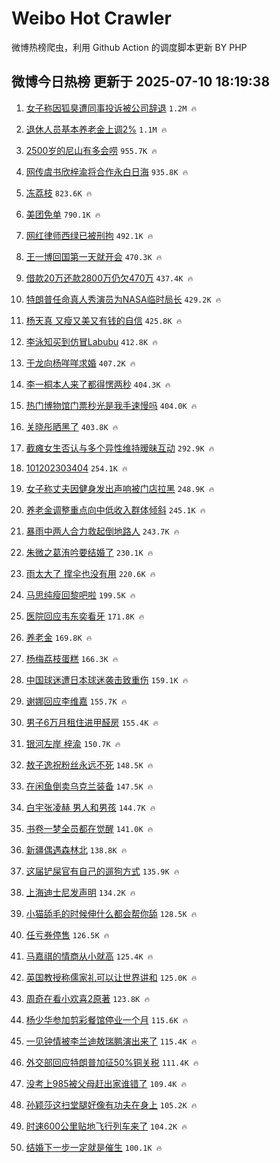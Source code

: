 # Weibo Hot Crawler 



微博热榜爬虫，利用 Github Action 的调度脚本更新 BY PHP 


## 微博今日热榜 更新于 2025-07-10 18:19:38 
1. [女子称因狐臭遭同事投诉被公司辞退](https://s.weibo.com/weibo?q=%23%E5%A5%B3%E5%AD%90%E7%A7%B0%E5%9B%A0%E7%8B%90%E8%87%AD%E9%81%AD%E5%90%8C%E4%BA%8B%E6%8A%95%E8%AF%89%E8%A2%AB%E5%85%AC%E5%8F%B8%E8%BE%9E%E9%80%80%23&t=31&band_rank=1&Refer=top) `1.2M 🔥` 

1. [退休人员基本养老金上调2%](https://s.weibo.com/weibo?q=%23%E9%80%80%E4%BC%91%E4%BA%BA%E5%91%98%E5%9F%BA%E6%9C%AC%E5%85%BB%E8%80%81%E9%87%91%E4%B8%8A%E8%B0%832%25%23&t=31&band_rank=2&Refer=top) `1.1M 🔥` 

1. [2500岁的尼山有多会唠](https://s.weibo.com/weibo?q=%232500%E5%B2%81%E7%9A%84%E5%B0%BC%E5%B1%B1%E6%9C%89%E5%A4%9A%E4%BC%9A%E5%94%A0%23&t=31&band_rank=3&Refer=top) `955.7K 🔥` 

1. [网传虞书欣梓渝将合作永白日海](https://s.weibo.com/weibo?q=%23%E7%BD%91%E4%BC%A0%E8%99%9E%E4%B9%A6%E6%AC%A3%E6%A2%93%E6%B8%9D%E5%B0%86%E5%90%88%E4%BD%9C%E6%B0%B8%E7%99%BD%E6%97%A5%E6%B5%B7%23&t=31&band_rank=4&Refer=top) `935.8K 🔥` 

1. [冻荔枝](https://s.weibo.com/weibo?q=%E5%86%BB%E8%8D%94%E6%9E%9D&t=31&band_rank=5&Refer=top) `823.6K 🔥` 

1. [美团免单](https://s.weibo.com/weibo?q=%E7%BE%8E%E5%9B%A2%E5%85%8D%E5%8D%95&t=31&band_rank=6&Refer=top) `790.1K 🔥` 

1. [网红律师西绿已被刑拘](https://s.weibo.com/weibo?q=%23%E7%BD%91%E7%BA%A2%E5%BE%8B%E5%B8%88%E8%A5%BF%E7%BB%BF%E5%B7%B2%E8%A2%AB%E5%88%91%E6%8B%98%23&t=31&band_rank=7&Refer=top) `492.1K 🔥` 

1. [王一博回国第一天就开会](https://s.weibo.com/weibo?q=%23%E7%8E%8B%E4%B8%80%E5%8D%9A%E5%9B%9E%E5%9B%BD%E7%AC%AC%E4%B8%80%E5%A4%A9%E5%B0%B1%E5%BC%80%E4%BC%9A%23&t=31&band_rank=8&Refer=top) `470.3K 🔥` 

1. [借款20万还款2800万仍欠470万](https://s.weibo.com/weibo?q=%23%E5%80%9F%E6%AC%BE20%E4%B8%87%E8%BF%98%E6%AC%BE2800%E4%B8%87%E4%BB%8D%E6%AC%A0470%E4%B8%87%23&t=31&band_rank=9&Refer=top) `437.4K 🔥` 

1. [特朗普任命真人秀演员为NASA临时局长](https://s.weibo.com/weibo?q=%23%E7%89%B9%E6%9C%97%E6%99%AE%E4%BB%BB%E5%91%BD%E7%9C%9F%E4%BA%BA%E7%A7%80%E6%BC%94%E5%91%98%E4%B8%BANASA%E4%B8%B4%E6%97%B6%E5%B1%80%E9%95%BF%23&t=31&band_rank=10&Refer=top) `429.2K 🔥` 

1. [杨天真 又瘦又美又有钱的自信](https://s.weibo.com/weibo?q=%E6%9D%A8%E5%A4%A9%E7%9C%9F%20%E5%8F%88%E7%98%A6%E5%8F%88%E7%BE%8E%E5%8F%88%E6%9C%89%E9%92%B1%E7%9A%84%E8%87%AA%E4%BF%A1&t=31&band_rank=11&Refer=top) `425.8K 🔥` 

1. [李泳知买到仿冒Labubu](https://s.weibo.com/weibo?q=%23%E6%9D%8E%E6%B3%B3%E7%9F%A5%E4%B9%B0%E5%88%B0%E4%BB%BF%E5%86%92Labubu%23&t=31&band_rank=12&Refer=top) `412.8K 🔥` 

1. [于龙向杨咩咩求婚](https://s.weibo.com/weibo?q=%E4%BA%8E%E9%BE%99%E5%90%91%E6%9D%A8%E5%92%A9%E5%92%A9%E6%B1%82%E5%A9%9A&t=31&band_rank=13&Refer=top) `407.2K 🔥` 

1. [李一桐本人来了都得愣两秒](https://s.weibo.com/weibo?q=%E6%9D%8E%E4%B8%80%E6%A1%90%E6%9C%AC%E4%BA%BA%E6%9D%A5%E4%BA%86%E9%83%BD%E5%BE%97%E6%84%A3%E4%B8%A4%E7%A7%92&t=31&band_rank=14&Refer=top) `404.3K 🔥` 

1. [热门博物馆门票秒光是我手速慢吗](https://s.weibo.com/weibo?q=%23%E7%83%AD%E9%97%A8%E5%8D%9A%E7%89%A9%E9%A6%86%E9%97%A8%E7%A5%A8%E7%A7%92%E5%85%89%E6%98%AF%E6%88%91%E6%89%8B%E9%80%9F%E6%85%A2%E5%90%97%23&t=31&band_rank=15&Refer=top) `404.0K 🔥` 

1. [关晓彤晒黑了](https://s.weibo.com/weibo?q=%E5%85%B3%E6%99%93%E5%BD%A4%E6%99%92%E9%BB%91%E4%BA%86&t=31&band_rank=16&Refer=top) `403.8K 🔥` 

1. [截瘫女生否认与多个异性维持暧昧互动](https://s.weibo.com/weibo?q=%23%E6%88%AA%E7%98%AB%E5%A5%B3%E7%94%9F%E5%90%A6%E8%AE%A4%E4%B8%8E%E5%A4%9A%E4%B8%AA%E5%BC%82%E6%80%A7%E7%BB%B4%E6%8C%81%E6%9A%A7%E6%98%A7%E4%BA%92%E5%8A%A8%23&t=31&band_rank=17&Refer=top) `292.9K 🔥` 

1. [101202303404](https://s.weibo.com/weibo?q=101202303404&t=31&band_rank=18&Refer=top) `254.1K 🔥` 

1. [女子称丈夫因健身发出声响被门店拉黑](https://s.weibo.com/weibo?q=%23%E5%A5%B3%E5%AD%90%E7%A7%B0%E4%B8%88%E5%A4%AB%E5%9B%A0%E5%81%A5%E8%BA%AB%E5%8F%91%E5%87%BA%E5%A3%B0%E5%93%8D%E8%A2%AB%E9%97%A8%E5%BA%97%E6%8B%89%E9%BB%91%23&t=31&band_rank=19&Refer=top) `248.9K 🔥` 

1. [养老金调整重点向中低收入群体倾斜](https://s.weibo.com/weibo?q=%23%E5%85%BB%E8%80%81%E9%87%91%E8%B0%83%E6%95%B4%E9%87%8D%E7%82%B9%E5%90%91%E4%B8%AD%E4%BD%8E%E6%94%B6%E5%85%A5%E7%BE%A4%E4%BD%93%E5%80%BE%E6%96%9C%23&t=31&band_rank=20&Refer=top) `245.1K 🔥` 

1. [暴雨中两人合力救起倒地路人](https://s.weibo.com/weibo?q=%23%E6%9A%B4%E9%9B%A8%E4%B8%AD%E4%B8%A4%E4%BA%BA%E5%90%88%E5%8A%9B%E6%95%91%E8%B5%B7%E5%80%92%E5%9C%B0%E8%B7%AF%E4%BA%BA%23&t=31&band_rank=21&Refer=top) `243.7K 🔥` 

1. [朱微之葛洧吟要结婚了](https://s.weibo.com/weibo?q=%23%E6%9C%B1%E5%BE%AE%E4%B9%8B%E8%91%9B%E6%B4%A7%E5%90%9F%E8%A6%81%E7%BB%93%E5%A9%9A%E4%BA%86%23&t=31&band_rank=22&Refer=top) `230.1K 🔥` 

1. [雨太大了 撑伞也没有用](https://s.weibo.com/weibo?q=%E9%9B%A8%E5%A4%AA%E5%A4%A7%E4%BA%86%20%E6%92%91%E4%BC%9E%E4%B9%9F%E6%B2%A1%E6%9C%89%E7%94%A8&t=31&band_rank=23&Refer=top) `220.6K 🔥` 

1. [马思纯瘦回黎吧啦](https://s.weibo.com/weibo?q=%E9%A9%AC%E6%80%9D%E7%BA%AF%E7%98%A6%E5%9B%9E%E9%BB%8E%E5%90%A7%E5%95%A6&t=31&band_rank=24&Refer=top) `199.5K 🔥` 

1. [医院回应韦东奕看牙](https://s.weibo.com/weibo?q=%23%E5%8C%BB%E9%99%A2%E5%9B%9E%E5%BA%94%E9%9F%A6%E4%B8%9C%E5%A5%95%E7%9C%8B%E7%89%99%23&t=31&band_rank=25&Refer=top) `171.8K 🔥` 

1. [养老金](https://s.weibo.com/weibo?q=%E5%85%BB%E8%80%81%E9%87%91&t=31&band_rank=26&Refer=top) `169.8K 🔥` 

1. [杨梅荔枝蛋糕](https://s.weibo.com/weibo?q=%E6%9D%A8%E6%A2%85%E8%8D%94%E6%9E%9D%E8%9B%8B%E7%B3%95&t=31&band_rank=27&Refer=top) `166.3K 🔥` 

1. [中国球迷遭日本球迷袭击致重伤](https://s.weibo.com/weibo?q=%23%E4%B8%AD%E5%9B%BD%E7%90%83%E8%BF%B7%E9%81%AD%E6%97%A5%E6%9C%AC%E7%90%83%E8%BF%B7%E8%A2%AD%E5%87%BB%E8%87%B4%E9%87%8D%E4%BC%A4%23&t=31&band_rank=28&Refer=top) `159.1K 🔥` 

1. [谢娜回应李维嘉](https://s.weibo.com/weibo?q=%23%E8%B0%A2%E5%A8%9C%E5%9B%9E%E5%BA%94%E6%9D%8E%E7%BB%B4%E5%98%89%23&t=31&band_rank=29&Refer=top) `155.7K 🔥` 

1. [男子6万月租住进甲醛房](https://s.weibo.com/weibo?q=%23%E7%94%B7%E5%AD%906%E4%B8%87%E6%9C%88%E7%A7%9F%E4%BD%8F%E8%BF%9B%E7%94%B2%E9%86%9B%E6%88%BF%23&t=31&band_rank=30&Refer=top) `155.4K 🔥` 

1. [银河左岸 梓渝](https://s.weibo.com/weibo?q=%E9%93%B6%E6%B2%B3%E5%B7%A6%E5%B2%B8%20%E6%A2%93%E6%B8%9D&t=31&band_rank=31&Refer=top) `150.7K 🔥` 

1. [敖子逸祝粉丝永远不死](https://s.weibo.com/weibo?q=%E6%95%96%E5%AD%90%E9%80%B8%E7%A5%9D%E7%B2%89%E4%B8%9D%E6%B0%B8%E8%BF%9C%E4%B8%8D%E6%AD%BB&t=31&band_rank=32&Refer=top) `148.5K 🔥` 

1. [在闲鱼倒卖乌克兰装备](https://s.weibo.com/weibo?q=%E5%9C%A8%E9%97%B2%E9%B1%BC%E5%80%92%E5%8D%96%E4%B9%8C%E5%85%8B%E5%85%B0%E8%A3%85%E5%A4%87&t=31&band_rank=33&Refer=top) `147.5K 🔥` 

1. [白宇张凌赫 男人和男孩](https://s.weibo.com/weibo?q=%E7%99%BD%E5%AE%87%E5%BC%A0%E5%87%8C%E8%B5%AB%20%E7%94%B7%E4%BA%BA%E5%92%8C%E7%94%B7%E5%AD%A9&t=31&band_rank=34&Refer=top) `144.7K 🔥` 

1. [书卷一梦全员都在觉醒](https://s.weibo.com/weibo?q=%E4%B9%A6%E5%8D%B7%E4%B8%80%E6%A2%A6%E5%85%A8%E5%91%98%E9%83%BD%E5%9C%A8%E8%A7%89%E9%86%92&t=31&band_rank=35&Refer=top) `141.0K 🔥` 

1. [新疆偶遇森林北](https://s.weibo.com/weibo?q=%E6%96%B0%E7%96%86%E5%81%B6%E9%81%87%E6%A3%AE%E6%9E%97%E5%8C%97&t=31&band_rank=36&Refer=top) `138.8K 🔥` 

1. [这届铲屎官有自己的遛狗方式](https://s.weibo.com/weibo?q=%E8%BF%99%E5%B1%8A%E9%93%B2%E5%B1%8E%E5%AE%98%E6%9C%89%E8%87%AA%E5%B7%B1%E7%9A%84%E9%81%9B%E7%8B%97%E6%96%B9%E5%BC%8F&t=31&band_rank=37&Refer=top) `135.9K 🔥` 

1. [上海迪士尼发声明](https://s.weibo.com/weibo?q=%23%E4%B8%8A%E6%B5%B7%E8%BF%AA%E5%A3%AB%E5%B0%BC%E5%8F%91%E5%A3%B0%E6%98%8E%23&t=31&band_rank=38&Refer=top) `134.2K 🔥` 

1. [小猫舔毛的时候伸什么都会帮你舔](https://s.weibo.com/weibo?q=%23%E5%B0%8F%E7%8C%AB%E8%88%94%E6%AF%9B%E7%9A%84%E6%97%B6%E5%80%99%E4%BC%B8%E4%BB%80%E4%B9%88%E9%83%BD%E4%BC%9A%E5%B8%AE%E4%BD%A0%E8%88%94%23&t=31&band_rank=39&Refer=top) `128.5K 🔥` 

1. [任亏券停售](https://s.weibo.com/weibo?q=%23%E4%BB%BB%E4%BA%8F%E5%88%B8%E5%81%9C%E5%94%AE%23&t=31&band_rank=40&Refer=top) `126.5K 🔥` 

1. [马嘉祺的情商从小就高](https://s.weibo.com/weibo?q=%E9%A9%AC%E5%98%89%E7%A5%BA%E7%9A%84%E6%83%85%E5%95%86%E4%BB%8E%E5%B0%8F%E5%B0%B1%E9%AB%98&t=31&band_rank=41&Refer=top) `125.4K 🔥` 

1. [英国教授称儒家礼可以让世界讲和](https://s.weibo.com/weibo?q=%23%E8%8B%B1%E5%9B%BD%E6%95%99%E6%8E%88%E7%A7%B0%E5%84%92%E5%AE%B6%E7%A4%BC%E5%8F%AF%E4%BB%A5%E8%AE%A9%E4%B8%96%E7%95%8C%E8%AE%B2%E5%92%8C%23&t=31&band_rank=42&Refer=top) `125.0K 🔥` 

1. [周奇在看小欢喜2原著](https://s.weibo.com/weibo?q=%E5%91%A8%E5%A5%87%E5%9C%A8%E7%9C%8B%E5%B0%8F%E6%AC%A2%E5%96%9C2%E5%8E%9F%E8%91%97&t=31&band_rank=43&Refer=top) `123.8K 🔥` 

1. [杨少华参加剪彩餐馆停业一个月](https://s.weibo.com/weibo?q=%23%E6%9D%A8%E5%B0%91%E5%8D%8E%E5%8F%82%E5%8A%A0%E5%89%AA%E5%BD%A9%E9%A4%90%E9%A6%86%E5%81%9C%E4%B8%9A%E4%B8%80%E4%B8%AA%E6%9C%88%23&t=31&band_rank=44&Refer=top) `115.6K 🔥` 

1. [一见钟情被李兰迪敖瑞鹏演出来了](https://s.weibo.com/weibo?q=%E4%B8%80%E8%A7%81%E9%92%9F%E6%83%85%E8%A2%AB%E6%9D%8E%E5%85%B0%E8%BF%AA%E6%95%96%E7%91%9E%E9%B9%8F%E6%BC%94%E5%87%BA%E6%9D%A5%E4%BA%86&t=31&band_rank=45&Refer=top) `115.4K 🔥` 

1. [外交部回应特朗普加征50%铜关税](https://s.weibo.com/weibo?q=%23%E5%A4%96%E4%BA%A4%E9%83%A8%E5%9B%9E%E5%BA%94%E7%89%B9%E6%9C%97%E6%99%AE%E5%8A%A0%E5%BE%8150%25%E9%93%9C%E5%85%B3%E7%A8%8E%23&t=31&band_rank=46&Refer=top) `111.4K 🔥` 

1. [没考上985被父母赶出家谁错了](https://s.weibo.com/weibo?q=%23%E6%B2%A1%E8%80%83%E4%B8%8A985%E8%A2%AB%E7%88%B6%E6%AF%8D%E8%B5%B6%E5%87%BA%E5%AE%B6%E8%B0%81%E9%94%99%E4%BA%86%23&t=31&band_rank=47&Refer=top) `109.4K 🔥` 

1. [孙颖莎这扫堂腿好像有功夫在身上](https://s.weibo.com/weibo?q=%23%E5%AD%99%E9%A2%96%E8%8E%8E%E8%BF%99%E6%89%AB%E5%A0%82%E8%85%BF%E5%A5%BD%E5%83%8F%E6%9C%89%E5%8A%9F%E5%A4%AB%E5%9C%A8%E8%BA%AB%E4%B8%8A%23&t=31&band_rank=48&Refer=top) `105.2K 🔥` 

1. [时速600公里贴地飞行列车来了](https://s.weibo.com/weibo?q=%23%E6%97%B6%E9%80%9F600%E5%85%AC%E9%87%8C%E8%B4%B4%E5%9C%B0%E9%A3%9E%E8%A1%8C%E5%88%97%E8%BD%A6%E6%9D%A5%E4%BA%86%23&t=31&band_rank=49&Refer=top) `104.2K 🔥` 

1. [结婚下一步一定就是催生](https://s.weibo.com/weibo?q=%23%E7%BB%93%E5%A9%9A%E4%B8%8B%E4%B8%80%E6%AD%A5%E4%B8%80%E5%AE%9A%E5%B0%B1%E6%98%AF%E5%82%AC%E7%94%9F%23&t=31&band_rank=50&Refer=top) `100.1K 🔥` 

